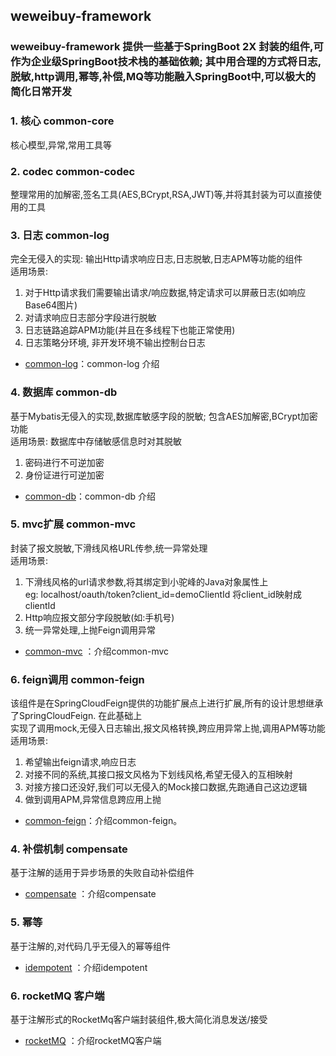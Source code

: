 
 
weweibuy-framework 
--------

### weweibuy-framework 提供一些基于SpringBoot 2X 封装的组件,可作为企业级SpringBoot技术栈的基础依赖;  其中用合理的方式将日志,脱敏,http调用,幂等,补偿,MQ等功能融入SpringBoot中,可以极大的简化日常开发


### 1. 核心 common-core
  核心模型,异常,常用工具等
  
### 2. codec common-codec
  整理常用的加解密,签名工具(AES,BCrypt,RSA,JWT)等,并将其封装为可以直接使用的工具  

### 3. 日志 common-log
  完全无侵入的实现: 输出Http请求响应日志,日志脱敏,日志APM等功能的组件  
  适用场景:  
  1. 对于Http请求我们需要输出请求/响应数据,特定请求可以屏蔽日志(如响应Base64图片)
  2. 对请求响应日志部分字段进行脱敏
  3. 日志链路追踪APM功能(并且在多线程下也能正常使用)
  4. 日志策略分环境, 非开发环境不输出控制台日志
- [common-log](./common/common-log/README.md)：common-log 介绍

### 4. 数据库 common-db
  基于Mybatis无侵入的实现,数据库敏感字段的脱敏; 包含AES加解密,BCrypt加密功能  
  适用场景:  数据库中存储敏感信息时对其脱敏  
   1. 密码进行不可逆加密
   2. 身份证进行可逆加密
- [common-db](./common/common-db/README.md)：common-db 介绍

### 5. mvc扩展 common-mvc
  封装了报文脱敏,下滑线风格URL传参,统一异常处理  
  适用场景: 
   1. 下滑线风格的url请求参数,将其绑定到小驼峰的Java对象属性上  
      eg: localhost/oauth/token?client_id=demoClientId 将client_id映射成clientId
   2. Http响应报文部分字段脱敏(如:手机号)
   3. 统一异常处理,上抛Feign调用异常
- [common-mvc](./common/common-mvc/README.md) ：介绍common-mvc

### 6. feign调用 common-feign
  该组件是在SpringCloudFeign提供的功能扩展点上进行扩展,所有的设计思想继承了SpringCloudFeign. 在此基础上  
  实现了调用mock,无侵入日志输出,报文风格转换,跨应用异常上抛,调用APM等功能  
  适用场景:
   1. 希望输出feign请求,响应日志  
   2. 对接不同的系统,其接口报文风格为下划线风格,希望无侵入的互相映射
   3. 对接方接口还没好,我们可以无侵入的Mock接口数据,先跑通自己这边逻辑
   4. 做到调用APM,异常信息跨应用上抛
- [common-feign](./common/common-feign/README.md)：介绍common-feign。


### 4. 补偿机制 compensate
  基于注解的适用于异步场景的失败自动补偿组件  
- [compensate](./compensate/README.md) ：介绍compensate

### 5. 幂等
  基于注解的,对代码几乎无侵入的幂等组件  
- [idempotent](./idempotent/README.md) ：介绍idempotent

### 6. rocketMQ 客户端 
  基于注解形式的RocketMq客户端封装组件,极大简化消息发送/接受  
- [rocketMQ](./rocketmq/README.md) ：介绍rocketMQ客户端








